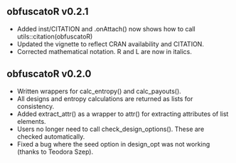## obfuscatoR v0.2.1
* Added inst/CITATION and .onAttach() now shows how to call utils::citation(obfuscatoR)
* Updated the vignette to reflect CRAN availability and CITATION.
* Corrected mathematical notation. R and L are now in italics.

## obfuscatoR v0.2.0

* Written wrappers for calc_entropy() and calc_payouts().
* All designs and entropy calculations are returned as lists for consistency.
* Added extract_attr() as a wrapper to attr() for extracting attributes of list elements.
* Users no longer need to call check_design_options(). These are checked automatically.
* Fixed a bug where the seed option in design_opt was not working (thanks to Teodora Szep).
